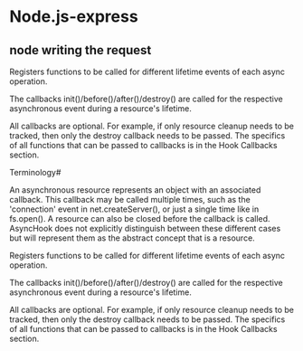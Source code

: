 # Node.js-express

## node writing the request 


Registers functions to be called for different lifetime events of each async operation.

The callbacks init()/before()/after()/destroy() are called for the respective asynchronous event during a resource's lifetime.

All callbacks are optional. For example, if only resource cleanup needs to be tracked, then only the destroy callback needs to be passed. The specifics of all functions that can be passed to callbacks is in the Hook Callbacks section.


Terminology#

An asynchronous resource represents an object with an associated callback. This callback may be called multiple times, such as the 'connection' event in net.createServer(), or just a single time like in fs.open(). A resource can also be closed before the callback is called. AsyncHook does not explicitly distinguish between these different cases but will represent them as the abstract concept that is a resource.


Registers functions to be called for different lifetime events of each async operation.

The callbacks init()/before()/after()/destroy() are called for the respective asynchronous event during a resource's lifetime.

All callbacks are optional. For example, if only resource cleanup needs to be tracked, then only the destroy callback needs to be passed. The specifics of all functions that can be passed to callbacks is in the Hook Callbacks section.
